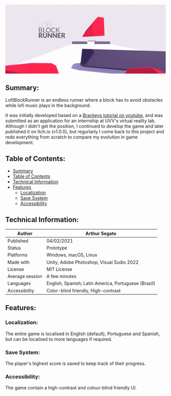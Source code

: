 ![Screenshot of the game, where a red block breaks into pieces after coming into contact with an obstacle, with the title of the game written over it](https://raw.githubusercontent.com/ArthurSegato/LofiBlockRunner/main/WideCover.png)
## Summary:
LofiBlockRunner is an endless runner where a block has to avoid obstacles while lofi music plays in the background.

It was initially developed based on a [Brackeys tutorial on youtube](https://www.youtube.com/watch?v=j48LtUkZRjU&list=PLPV2KyIb3jR5QFsefuO2RlAgWEz6EvVi6), and was submitted as an application for an internship at UVV's virtual reality lab. Although I didn't get the position, I continued to develop the game and later published it on Itch.io (v1.0.0), but regurlarly I come back to this project and redo everything from scratch to compare my evolution in game development.

## Table of Contents:
- [Summary](#summary)
- [Table of Contents](#table-of-contents)
- [Technical Information](#technical-information)
- [Features](#features)
  * [Localization](#localization)
  * [Save System](#save-system)
  * [Accessibility](#accessibility)

## Technical Information:

| Author          | Arthur Segato                                        |
| --------------- | ---------------------------------------------------- |
| Published       | 04/02/2021                                           |
| Status          | Prototype                                            |
| Platforms       | Windows, macOS, Linux                                |
| Made with       | Unity, Adobe Photoshop, Visual Sudio 2022            |
| License         | MIT License                                          |
| Average session | A few minutes                                        |
| Languages       | English, Spanish; Latin America, Portuguese (Brazil) |
| Accessibility   | Color-blind friendly, High-contrast                  |

## Features:

### Localization:

The entire game is localised in English (default), Portuguese and Spanish, but can be localised to more languages if required.

### Save System:

The player's highest score is saved to keep track of their progress.

### Accessibility:

The game contain a high-contrast and colour-blind friendly UI.
